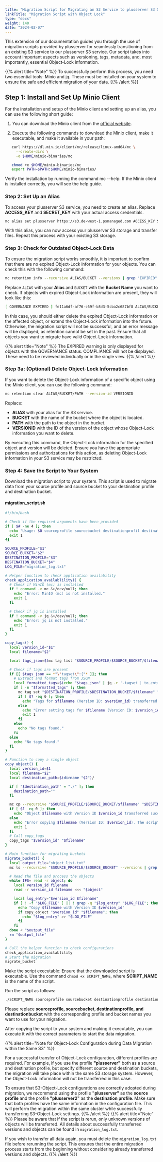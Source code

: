 ```yaml
---
title: "Migration Script for Migrating an S3 Service to plusserver S3 Service with Versioning and Object-Lock"
linkTitle: "Migration Script with Object Lock"
type: "docs"
weight: 140
date: "2024-02-07"
---
```


This extension of our documentation guides you through the use of migration scripts provided by plusserver for seamlessly transitioning from an existing S3 service to our plusserver S3 service. Our script takes into account important aspects such as versioning, tags, metadata, and, most importantly, essential Object-Lock information.

{{% alert title="Note" %}}
To successfully perform this process, you need two essential tools: Minio and jq. These must be installed on your system to ensure the safe and efficient migration of your data.
{{% /alert %}}

## Step 1: Install and Set Up Minio Client

For the installation and setup of the Minio client and setting up an alias, you can use the following short guide:

1. You can download the Minio client from the [official website](https://dl.min.io/client/mc/release/linux-amd64/mc).

2. Execute the following commands to download the Minio client, make it executable, and make it available in your path:

```bash
   curl https://dl.min.io/client/mc/release/linux-amd64/mc \
     --create-dirs \
     -o $HOME/minio-binaries/mc

   chmod +x $HOME/minio-binaries/mc
   export PATH=$PATH:$HOME/minio-binaries/
```

Verify the installation by running the command mc --help. If the Minio client is installed correctly, you will see the help guide.

### Step 2: Set Up an Alias

To access your plusserver S3 service, you need to create an alias. Replace **ACCESS_KEY** and **SECRET_KEY** with your actual access credentials.

```bash
mc alias set plusserver https://s3.de-west-1.psmanaged.com ACCESS_KEY SECRET_KEY
```

With this alias, you can now access your plusserver S3 storage and transfer files. Repeat this process with your existing S3 storage.

### Step 3: Check for Outdated Object-Lock Data

To ensure the migration script works smoothly, it is important to confirm that there are no expired Object-Lock information for your objects. You can check this with the following command:

```bash
mc retention info --recursive ALIAS/BUCKET --versions | grep "EXPIRED"
```

Replace `ALIAS` with your **Alias** and `BUCKET` with the **Bucket Name** you want to check. If objects with expired Object-Lock information are present, they will look like this:

```bash
[ GOVERNANCE EXPIRED ] fe11a6df-af76-c69f-b8d3-5cba2c687bf8 ALIAS/BUCKET/test-governance/file1.txt
```

In this case, you should either delete the expired Object-Lock information or the affected object, or extend the Object-Lock information into the future. Otherwise, the migration script will not be successful, and an error message will be displayed, as retention cannot be set in the past. Ensure that all objects you want to migrate have valid Object-Lock information.

{{% alert title="Note" %}}
The EXPIRED warning is only displayed for objects with the GOVERNANCE status. COMPLIANCE will not be displayed. These need to be reviewed individually or in the single view.
{{% /alert %}}

### Step 3a: (Optional) Delete Object-Lock Information

If you want to delete the Object-Lock information of a specific object using the Minio client, you can use the following command:

```bash
mc retention clear ALIAS/BUCKET/PATH --version-id VERSIONID
```

Replace:

-   **ALIAS** with your alias for the S3 service.
-   **BUCKET** with the name of the bucket where the object is located.
-   **PATH** with the path to the object in the bucket.
-   **VERSIONID** with the ID of the version of the object whose Object-Lock information you want to delete.

By executing this command, the Object-Lock information for the specified object and version will be deleted. Ensure you have the appropriate permissions and authorizations for this action, as deleting Object-Lock information in your S3 service may be restricted.

### Step 4: Save the Script to Your System

Download the migration script to your system. This script is used to migrate data from your source profile and source bucket to your destination profile and destination bucket.

#### migration_script.sh

```bash
#!/bin/bash

# Check if the required arguments have been provided
if [ $# -ne 4 ]; then
  echo "Usage: $0 sourceprofile sourcebucket destinationprofil destinationbucket"
  exit 1
fi

SOURCE_PROFILE="$1"
SOURCE_BUCKET="$2"
DESTINATION_PROFILE="$3"
DESTINATION_BUCKET="$4"
LOG_FILE="migration_log.txt"

# Helper function to check application availability
check_application_availablility() {
  # Check if MinIO (mc) is installed
  if ! command -v mc &>/dev/null; then
    echo "Error: MinIO (mc) is not installed."
    exit 1
  fi

  # Check if jq is installed
  if ! command -v jq &>/dev/null; then
    echo "Error: jq is not installed."
    exit 1
  fi
}

copy_tags() {
  local version_id="$1"
  local filename="$2"

  local tags_json=$(mc tag list "$SOURCE_PROFILE/$SOURCE_BUCKET/$filename" --version-id "$version_id" --json)

  # Check if tags are present
  if [[ $tags_json == *"\"tagset\":{"* ]]; then
    # Extract and format tags from JSON
    local formatted_tags=$(echo "$tags_json" | jq -r '.tagset | to_entries | map("\(.key)=\(.value)") | join("&")')
    if [ -n "$formatted_tags" ]; then
      mc tag set "$DESTINATION_PROFILE/$DESTINATION_BUCKET/$filename" "$formatted_tags"
      if [ $? -eq 0 ]; then
        echo "Tags for $filename (Version ID: $version_id) transferred successfully."
      else
        echo "Error setting tags for $filename (Version ID: $version_id). The script will abort."
        exit 1
      fi
    else
      echo "No tags found."
    fi
  else
    echo "No tags found."
  fi
}

# Function to copy a single object
copy_object() {
  local version_id=$1
  local filename="$2"
  local destination_path=$(dirname "$2")/

  if [ "$destination_path" = "./" ]; then
    destination_path=""
  fi

  mc cp --recursive "$SOURCE_PROFILE/$SOURCE_BUCKET/$filename" "$DESTINATION_PROFILE/$DESTINATION_BUCKET/$destination_path" --version-id "$version_id"
  if [ $? -eq 0 ]; then
    echo "Object $filename with Version ID $version_id transferred successfully."
  else
    echo "Error copying $filename (Version ID: $version_id). The script will abort."
    exit 1
  fi
  # Call copy_tags
  copy_tags "$version_id" "$filename"
}

# Main function for migrating buckets
migrate_bucket() {
  local output_file="object_list.txt"
  mc ls --recursive "$SOURCE_PROFILE/$SOURCE_BUCKET" --versions | grep PUT | sort -t "v" -k 2,2n | awk '{print $6 " " $9}'  > "$output_file"

  # Read the file and process the objects
  while IFS= read -r object; do
    local version_id filename
    read -r version_id filename <<< "$object"

    local log_entry="$version_id $filename"
    if [ ! -f "$LOG_FILE" ] || ! grep -q "$log_entry" "$LOG_FILE"; then
      echo "Copy $filename with Version ID $version_id"
      if copy_object "$version_id" "$filename"; then
        echo "$log_entry" >> "$LOG_FILE"
      fi
    fi
  done < "$output_file"
  rm "$output_file"
}

# Call the helper function to check configurations
check_application_availablility
# Start the migration
migrate_bucket
```

Make the script executable: Ensure that the downloaded script is executable. Use the command `chmod +x SCRIPT_NAME`, where **SCRIPT_NAME** is the name of the script.

Run the script as follows:

```bash
./SCRIPT_NAME sourceprofile sourcebucket destinationprofile destinationbucket
```

Please replace **sourceprofile, sourcebucket, destinationprofile, and destinationbucket** with the corresponding profile and bucket names you want to use for your migration.

After copying the script to your system and making it executable, you can execute it with the correct parameters to start the data migration.

{{% alert title="Note for Object-Lock Configuration during Data Migration within the Same S3" %}}

For a successful transfer of Object-Lock configuration, different profiles are required. For example, if you use the profile **"plusserver"** both as a source and destination profile, but specify different source and destination buckets, the migration will take place within the same S3 storage system. However, the Object-Lock information will not be transferred in this case.

To ensure that S3-Object-Lock configurations are correctly adopted during migration, we recommend using the profile **"plusserver"** as the **source profile** and the profile **"plusserver2"** as the **destination profile**. Make sure that both profiles have the same information in the configuration file. This will perform the migration within the same cluster while successfully transferring S3-Object-Lock settings.
{{% /alert %}}
{{% alert title="Note" %}}
Please be aware that if the script is rerun, only unknown versions of objects will be transferred. All details about successfully transferred versions and objects can be found in `migration_log.txt`.

If you wish to transfer all data again, you must delete the `migration_log.txt` file before rerunning the script. This ensures that the entire migration process starts from the beginning without considering already transferred versions and objects.
{{% /alert %}}
